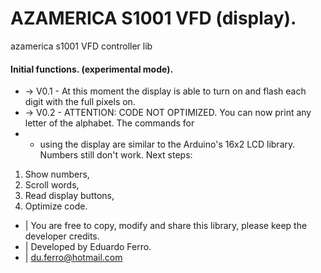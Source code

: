 # AZAMERICA S1001 VFD (display).
azamerica s1001 VFD controller lib

#### Initial functions. (experimental mode).
- -> V0.1 - At this moment the display is able to turn on and flash each digit with the full pixels on.
- -> V0.2 - ATTENTION: CODE NOT OPTIMIZED. You can now print any letter of the alphabet. The commands for
- -  using the display are similar to the Arduino's 16x2 LCD library. Numbers still don't work. Next steps:
     
1. Show numbers, 
2. Scroll words,
3. Read display buttons, 
4. Optimize code.



 * | You are free to copy, modify and share this library, please keep the developer credits.
 * | Developed by Eduardo Ferro.
 * | du.ferro@hotmail.com
